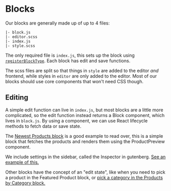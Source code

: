 # Blocks

Our blocks are generally made up of up to 4 files:

```text
|- block.js
|- editor.scss
|- index.js
|- style.scss
```

The only required file is `index.js`, this sets up the block using [`registerBlockType`](https://wordpress.org/gutenberg/handbook/designers-developers/developers/block-api/block-registration/). Each block has edit and save functions.

The scss files are split so that things in `style` are added to the editor _and_ frontend, while styles in `editor` are only added to the editor. Most of our blocks should use core components that won't need CSS though.

## Editing

A simple edit function can live in `index.js`, but most blocks are a little more complicated, so the edit function instead returns a Block component, which lives in `block.js`. By using a component, we can use React lifecycle methods to fetch data or save state.

The [Newest Products block](https://github.com/woocommerce/woocommerce-gutenberg-products-block/blob/5c9d587fcc0b9e652813a42b66eafa5520c7ac88/assets/js/blocks/product-new/block.js) is a good example to read over, this is a simple block that fetches the products and renders them using the ProductPreview component.

We include settings in the sidebar, called the Inspector in gutenberg. [See an example of this.](https://github.com/woocommerce/woocommerce-gutenberg-products-block/blob/5c9d587fcc0b9e652813a42b66eafa5520c7ac88/assets/js/blocks/product-new/block.js#L71)

Other blocks have the concept of an "edit state", like when you need to pick a product in the Featured Product block, or [pick a category in the Products by Category block.](https://github.com/woocommerce/woocommerce-gutenberg-products-block/blob/5c9d587fcc0b9e652813a42b66eafa5520c7ac88/assets/js/blocks/product-category/block.js#L140)
